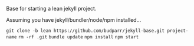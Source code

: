 Base for starting a lean jekyll project.

Assuming you have jekyll/bundler/node/npm installed...

`git clone -b lean https://github.com/budparr/jekyll-base.git project-name`
`rm -rf .git`
`bundle update`
`npm install`
`npm start`
